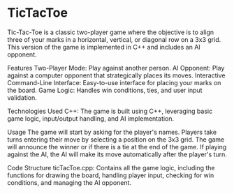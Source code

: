# TicTacToe
Tic-Tac-Toe is a classic two-player game where the objective is to align three of your marks in a horizontal, vertical, or diagonal row on a 3x3 grid. This version of the game is implemented in C++ and includes an AI opponent.

Features
Two-Player Mode: Play against another person.
AI Opponent: Play against a computer opponent that strategically places its moves.
Interactive Command-Line Interface: Easy-to-use interface for placing your marks on the board.
Game Logic: Handles win conditions, ties, and user input validation.

Technologies Used
C++: The game is built using C++, leveraging basic game logic, input/output handling, and AI implementation.

Usage
The game will start by asking for the player's names.
Players take turns entering their move by selecting a position on the 3x3 grid.
The game will announce the winner or if there is a tie at the end of the game.
If playing against the AI, the AI will make its move automatically after the player's turn.

Code Structure
ticTacToe.cpp: Contains all the game logic, including the functions for drawing the board, handling player input, checking for win conditions, and managing the AI opponent.
